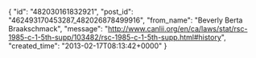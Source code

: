  {
   "id": "482030161832921",
   "post_id": "462493170453287_482026878499916",
   "from_name": "Beverly Berta Braakschmack",
   "message": "http://www.canlii.org/en/ca/laws/stat/rsc-1985-c-1-5th-supp/103482/rsc-1985-c-1-5th-supp.html#history",
   "created_time": "2013-02-17T08:13:42+0000"
 }
